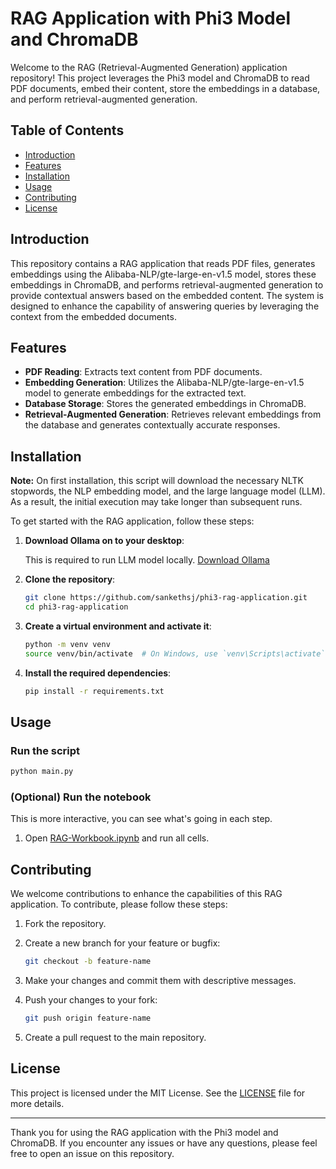 # RAG Application with Phi3 Model and ChromaDB

Welcome to the RAG (Retrieval-Augmented Generation) application repository! This project leverages the Phi3 model and ChromaDB to read PDF documents, embed their content, store the embeddings in a database, and perform retrieval-augmented generation.

## Table of Contents

- [Introduction](#introduction)
- [Features](#features)
- [Installation](#installation)
- [Usage](#usage)
- [Contributing](#contributing)
- [License](#license)

## Introduction

This repository contains a RAG application that reads PDF files, generates embeddings using the Alibaba-NLP/gte-large-en-v1.5 model, stores these embeddings in ChromaDB, and performs retrieval-augmented generation to provide contextual answers based on the embedded content. The system is designed to enhance the capability of answering queries by leveraging the context from the embedded documents.

## Features

- **PDF Reading**: Extracts text content from PDF documents.
- **Embedding Generation**: Utilizes the Alibaba-NLP/gte-large-en-v1.5 model to generate embeddings for the extracted text.
- **Database Storage**: Stores the generated embeddings in ChromaDB.
- **Retrieval-Augmented Generation**: Retrieves relevant embeddings from the database and generates contextually accurate responses.

## Installation

**Note:** On first installation, this script will download the necessary NLTK stopwords, the NLP embedding model, and the large language model (LLM). As a result, the initial execution may take longer than subsequent runs.

To get started with the RAG application, follow these steps:

1. **Download Ollama on to your desktop**:

    This is required to run LLM model locally. [Download Ollama](https://ollama.com/download)

1. **Clone the repository**:

    ```bash
    git clone https://github.com/sankethsj/phi3-rag-application.git
    cd phi3-rag-application
    ```

2. **Create a virtual environment and activate it**:

    ```bash
    python -m venv venv
    source venv/bin/activate  # On Windows, use `venv\Scripts\activate`
    ```

3. **Install the required dependencies**:

    ```bash
    pip install -r requirements.txt
    ```

## Usage

### Run the script

```bash
python main.py
```

### (Optional) Run the notebook

This is more interactive, you can see what's going in each step.

1. Open [RAG-Workbook.ipynb](/RAG-Workbook.ipynb) and run all cells.

## Contributing

We welcome contributions to enhance the capabilities of this RAG application. To contribute, please follow these steps:

1. Fork the repository.
2. Create a new branch for your feature or bugfix:

    ```bash
    git checkout -b feature-name
    ```

3. Make your changes and commit them with descriptive messages.

4. Push your changes to your fork:

    ```bash
    git push origin feature-name
    ```

5. Create a pull request to the main repository.

## License

This project is licensed under the MIT License. See the [LICENSE](LICENSE) file for more details.

---

Thank you for using the RAG application with the Phi3 model and ChromaDB. If you encounter any issues or have any questions, please feel free to open an issue on this repository.
